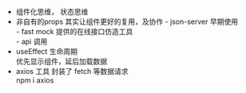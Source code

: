 - 组件化思维， 状态思维       
- 非自有的props 其实让组件更好的复用，及协作
      - json-server 早期使用    
      - fast mock 提供的在线接口仿造工具     
      - api 调用
- useEffect 生命周期        
      优先显示组件，延后加载数据
- axios 工具 封装了 fetch 等数据请求       
      npm i axios